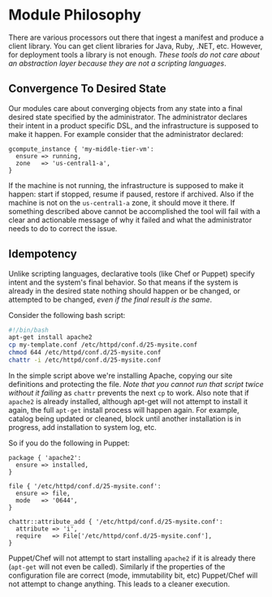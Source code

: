 # Module Philosophy

There are various processors out there that ingest a manifest and produce a
client library. You can get client libraries for Java, Ruby, .NET, etc. However,
for deployment tools a library is not enough. _These tools do not care about an
abstraction layer because they are not a scripting languages_.

## Convergence To Desired State

Our modules care about converging objects from any state into a final desired
state specified by the administrator. The administrator declares their intent
in a product specific DSL, and the infrastructure is supposed to make it happen.
For example consider that the administrator declared:

```puppet
gcompute_instance { 'my-middle-tier-vm':
  ensure => running,
  zone   => 'us-central1-a',
}
```

If the machine is not running, the infrastructure is supposed to make it
happen: start if stopped, resume if paused, restore if archived. Also if the
machine is not on the `us-central1-a` zone, it should move it there. If something
described above cannot be accomplished the tool will fail with a clear and
actionable message of why it failed and what the administrator needs to do to
correct the issue.

## Idempotency

Unlike scripting languages, declarative tools (like Chef or Puppet) specify
intent and the system's final behavior. So that means if the system is already
in the desired state nothing should happen or be changed, or attempted to be
changed, _even if the final result is the same_.

Consider the following bash script:

```bash
#!/bin/bash
apt-get install apache2
cp my-template.conf /etc/httpd/conf.d/25-mysite.conf
chmod 644 /etc/httpd/conf.d/25-mysite.conf
chattr -i /etc/httpd/conf.d/25-mysite.conf
```

In the simple script above we're installing Apache, copying our site
definitions and protecting the file. _Note that you cannot run that script
twice without it failing_ as `chattr` prevents the next `cp` to work. Also note that
if `apache2` is already installed, although apt-get will not attempt to install
it again, the full `apt-get` install process will happen again. For example,
catalog being updated or cleaned, block until another installation is in
progress, add installation to system log, etc.

So if you do the following in Puppet:

```puppet
package { 'apache2':
  ensure => installed,
}

file { '/etc/httpd/conf.d/25-mysite.conf':
  ensure => file,
  mode   => '0644',
}

chattr::attribute_add { '/etc/httpd/conf.d/25-mysite.conf':
  attribute => 'i',
  require   => File['/etc/httpd/conf.d/25-mysite.conf'],
}
```

Puppet/Chef will not attempt to start installing `apache2` if it is already there
(`apt-get` will not even be called). Similarly if the properties of the
configuration file are correct (mode, immutability bit, etc) Puppet/Chef will
not attempt to change anything. This leads to a cleaner execution.
